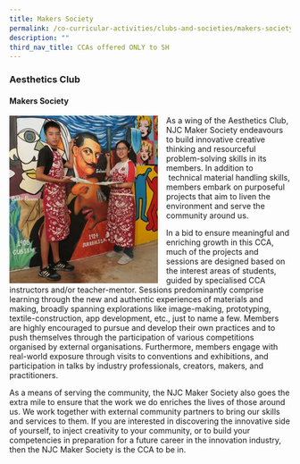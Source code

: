 ```yaml
---
title: Makers Society
permalink: /co-curricular-activities/clubs-and-societies/makers-society/
description: ""
third_nav_title: CCAs offered ONLY to SH
---
```

### Aesthetics Club

#### Makers Society

<img src="/images/msocietypage.png" style="width:266px;height:300px;margin-right:15px;" align="left"> As a wing of the Aesthetics Club, NJC Maker Society endeavours to build innovative creative thinking and resourceful problem-solving skills in its members. In addition to &nbsp;technical material handling skills, members embark on purposeful projects that aim to liven the environment and serve the community around us.  
  
In a bid to ensure meaningful and enriching growth in this CCA, much of the projects and sessions are designed based on the interest areas of students, guided by specialised CCA instructors and/or teacher-mentor. Sessions predominantly comprise learning through the new and authentic experiences of materials and making, broadly spanning explorations like image-making, prototyping, textile-construction, app development, etc., just to name a few. Members are highly encouraged to pursue and develop their own practices and to push themselves through the participation of various competitions organised by external organisations. Furthermore, members engage with real-world exposure through visits to conventions and exhibitions, and participation in talks by industry professionals, creators, makers, and practitioners.  
  
As a means of serving the community, the NJC Maker Society also goes the extra mile to ensure that the work we do enriches the lives of those around us. We work together with external community partners to bring our skills and services to them. If you are interested in discovering the innovative side of yourself, to inject creativity to your community, or to build your competencies in preparation for a future career in the innovation industry, then the NJC Maker Society is the CCA to be in.